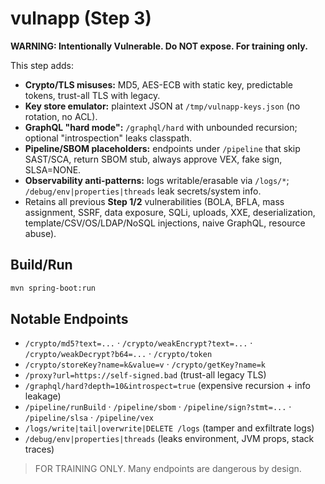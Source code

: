 # vulnapp (Step 3)

**WARNING: Intentionally Vulnerable. Do NOT expose. For training only.**

This step adds:
- **Crypto/TLS misuses:** MD5, AES-ECB with static key, predictable tokens, trust-all TLS with legacy.
- **Key store emulator:** plaintext JSON at `/tmp/vulnapp-keys.json` (no rotation, no ACL).
- **GraphQL "hard mode":** `/graphql/hard` with unbounded recursion; optional "introspection" leaks classpath.
- **Pipeline/SBOM placeholders:** endpoints under `/pipeline` that skip SAST/SCA, return SBOM stub, always approve VEX, fake sign, SLSA=NONE.
- **Observability anti-patterns:** logs writable/erasable via `/logs/*`; `/debug/env|properties|threads` leak secrets/system info.
- Retains all previous **Step 1/2** vulnerabilities (BOLA, BFLA, mass assignment, SSRF, data exposure, SQLi, uploads, XXE, deserialization, template/CSV/OS/LDAP/NoSQL injections, naive GraphQL, resource abuse).

## Build/Run
```bash
mvn spring-boot:run
```

## Notable Endpoints
- `/crypto/md5?text=...` · `/crypto/weakEncrypt?text=...` · `/crypto/weakDecrypt?b64=...` · `/crypto/token`
- `/crypto/storeKey?name=k&value=v` · `/crypto/getKey?name=k`
- `/proxy?url=https://self-signed.bad` (trust-all legacy TLS)
- `/graphql/hard?depth=10&introspect=true` (expensive recursion + info leakage)
- `/pipeline/runBuild` · `/pipeline/sbom` · `/pipeline/sign?stmt=...` · `/pipeline/slsa` · `/pipeline/vex`
- `/logs/write|tail|overwrite|DELETE /logs` (tamper and exfiltrate logs)
- `/debug/env|properties|threads` (leaks environment, JVM props, stack traces)

> FOR TRAINING ONLY. Many endpoints are dangerous by design.
